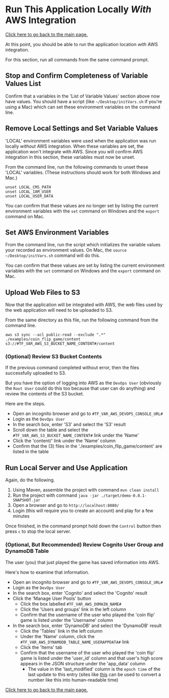 # Run This Application Locally _With_ AWS Integration

[Click here to go back to the main page.](../../README.md)

At this point, you should be able to run the application location _with_ AWS integration.

For this section, run all commands from the same command prompt.

## Stop and Confirm Completeness of Variable Values List

Confirm that a variables in the 'List of Variable Values' section above now have values.
You should have a script (like `~/Desktop/initVars.sh` if you're using a Mac) which
can set these environment variables on the command line.

## Remove Local Settings and Set Variable Values

'LOCAL' environment variables were used when the application was run locally _without_
AWS integration. When these variables are set, the application won't integrate with AWS.
Since you will confirm AWS integration in this section, these variables must now be unset.

From the command line, run the following commands to unset these 'LOCAL' variables.
(These instructions should work for both Windows and Mac.)

```
unset LOCAL_CMS_PATH
unset LOCAL_IAM_USER
unset LOCAL_USER_DATA
```

You can confirm that these values are no longer set by listing the current environment
variables with the `set` command on Windows and the `export` command on Mac.

## Set AWS Environment Variables

From the command line, run the script which initializes the variable values your recorded
as environment values. On Mac, the `source ~/Desktop/initVars.sh` command will do this.

You can confirm that these values are set by listing the current environment
variables with the `set` command on Windows and the `export` command on Mac.

## Upload Web Files to S3

Now that the application will be integrated with AWS, the web files used
by the web application will need to be uploaded to S3.

From the same directory as this file, run the following command from the command line.

```
aws s3 sync --acl public-read --exclude ".*" ./examples/coin_flip_game/content s3://#TF_VAR_AWS_S3_BUCKET_NAME_CONTENT#/content
```

### (Optional) Review S3 Bucket Contents

If the previous command completed without error, then the files successfully uploaded to S3.

But you have the option of logging into AWS as the `DevOps User` (obviously the `Root User`
could do this too because that user can do anything) and review the contents of the S3 bucket.

Here are the steps.
  - Open an incognito browser and go to `#TF_VAR_AWS_DEVOPS_CONSOLE_URL#`
  - Login as the `DevOps User`
  - In the search box, enter 'S3' and select the 'S3' result
  - Scroll down the table and select the `#TF_VAR_AWS_S3_BUCKET_NAME_CONTENT#` link
  under the 'Name'
  - Click the 'content/' link under the 'Name' column
  - Confirm that the (3) files in the './examples/coin_flip_game/content' are listed
  in the table

## Run Local Server and Use Application

Again, do the following.

1) Using Maven, assemble the project with command `mvn clean install`
2) Run the project with command `java -jar ./target/demo-0.0.1-SNAPSHOT.jar`
3) Open a browser and go to `http://localhost:8080/`
4) Login (this will require you to create an account) and play for a few minutes

Once finished, in the command prompt hold down the `Control` button then press `c`
to stop the local server.

### (Optional, But Recommended) Review Cognito User Group and DynamoDB Table

The user (you) that just played the game has saved information into AWS.

Here's how to examine that information.
  - Open an incognito browser and go to `#TF_VAR_AWS_DEVOPS_CONSOLE_URL#`
  - Login as the `DevOps User`
  - In the search box, enter 'Cognito' and select the 'Cognito' result
  - Click the 'Manage User Pools' button
    - Click the box labelled `#TF_VAR_AWS_DOMAIN_NAME#`
    - Click the 'Users and groups' link in the left column
    - Confirm that the username of the user who played the 'coin flip' game
    is listed under the 'Username' column
  - In the search box, enter 'DynamoDB' and select the 'DynamoDB' result
    - Click the 'Tables' link in the left column
    - Under the 'Name' column, click the `#TF_VAR_AWS_DYNAMODB_TABLE_NAME_USERAPPDATA#` link
    - Click the 'Items' tab
    - Confirm that the username of the user who played the 'coin flip' game
    is listed under the 'user_id' column and that user's high score appears
    in the JSON structure under the 'app_data' column
      - The value in the 'last_modified' column is the `epoch time` of the last update
      to this entry (sites like [this](https://www.epochconverter.com/) can be used to convert
      a number like this into human-readable time)

[Click here to go back to the main page.](../../README.md)

